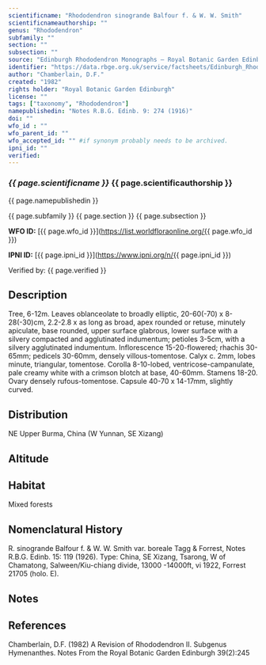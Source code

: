 ```yaml
---
scientificname: "Rhododendron sinogrande Balfour f. & W. W. Smith"
scientificnameauthorship: ""
genus: "Rhododendron"
subfamily: ""
section: ""
subsection: ""
source: "Edinburgh Rhododendron Monographs – Royal Botanic Garden Edinburgh"
identifier: "https://data.rbge.org.uk/service/factsheets/Edinburgh_Rhododendron_Monographs.xhtml"
author: "Chamberlain, D.F."
created: "1982"
rights holder: "Royal Botanic Garden Edinburgh"
license: ""
tags: ["taxonomy", "Rhododendron"]
namepublishedin: "Notes R.B.G. Edinb. 9: 274 (1916)"
doi: ""
wfo_id : ""
wfo_parent_id: ""
wfo_accepted_id: "" #if synonym probably needs to be archived.                      
ipni_id: ""
verified:
---
```

### _{{ page.scientificname }}_ {{ page.scientificauthorship }}
 {{ page.namepublishedin }}

{{ page.subfamily }} {{ page.section }} {{ page.subsection }}

**WFO ID:** [{{ page.wfo_id }}](https://list.worldfloraonline.org/{{ page.wfo_id }})

**IPNI ID:** [{{ page.ipni_id }}](https://www.ipni.org/n/{{ page.ipni_id }})

Verified by: {{ page.verified }}



## Description
Tree, 6-12m. Leaves oblanceolate to broadly elliptic, 20-60(-70) x 8-28(-30)cm, 2.2-2.8 x as long as broad, apex rounded or retuse, minutely apiculate, base rounded, upper surface glabrous, lower surface with a silvery compacted and agglutinated indumentum; petioles 3-5cm, with a silvery agglutinated indumentum. Inflorescence 15-20-flowered; rhachis 30-65mm; pedicels 30-60mm, densely villous-tomentose. Calyx c. 2mm, lobes minute, triangular, tomentose. Corolla 8-10-lobed, ventricose-campanulate, pale creamy white with a crimson blotch at base, 40-60mm. Stamens 18-20. Ovary densely rufous-tomentose. Capsule 40-70 x 14-17mm, slightly curved.

## Distribution
NE Upper Burma, China (W Yunnan, SE Xizang)

## Altitude


## Habitat
Mixed forests

## Nomenclatural History
R. sinogrande Balfour f. & W. W. Smith var. boreale Tagg & Forrest, Notes R.B.G. Edinb. 15: 119 (1926). Type: China, SE Xizang, Tsarong, W of Chamatong, Salween/Kiu-chiang divide, 13000 -14000ft, vi 1922, Forrest 21705 (holo. E).
                       
## Notes


## References

Chamberlain, D.F. (1982) A Revision of Rhododendron II. Subgenus Hymenanthes. Notes From the Royal Botanic Garden Edinburgh 39(2):245
